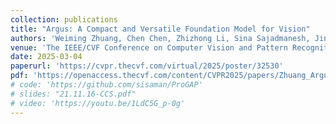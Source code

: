 ```yaml
---
collection: publications
title: "Argus: A Compact and Versatile Foundation Model for Vision"
authors: 'Weiming Zhuang, Chen Chen, Zhizhong Li, Sina Sajadmanesh, Jingtao Li, Jiabo Huang, Vikash Sehwag, Vivek Sharma, Hirotaka Shinozaki, Felan Carlo Garcia, Yihao Zhan, Naohiro Adachi, Ryoji Eki, Michael Spranger, Peter Stone, Lingjuan Lyu'
venue: 'The IEEE/CVF Conference on Computer Vision and Pattern Recognition'
date: 2025-03-04
paperurl: 'https://cvpr.thecvf.com/virtual/2025/poster/32530'
pdf: 'https://openaccess.thecvf.com/content/CVPR2025/papers/Zhuang_Argus_A_Compact_and_Versatile_Foundation_Model_for_Vision_CVPR_2025_paper.pdf'
# code: 'https://github.com/sisaman/ProGAP'
# slides: "21.11.16-CCS.pdf"
# video: 'https://youtu.be/1LdC5G_p-0g'
---
```


